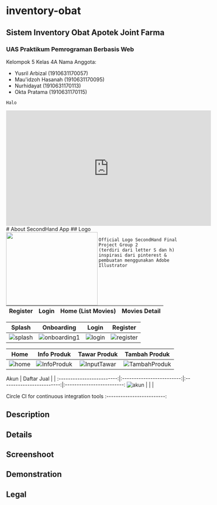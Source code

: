 # inventory-obat
## Sistem Inventory Obat Apotek Joint Farma

### UAS Praktikum Pemrograman Berbasis Web
Kelompok 5 Kelas 4A
Nama Anggota:
- Yusril Arbizal      (1910631170057)
- Mau'idzoh Hasanah   (1910631170095)
- Nurhidayat          (1910631170113)
- Okta Pratama        (1910631170115)

``Halo``

<!DOCTYPE html>
<html>
<head>
    <title>Judul Website</title>
</head>
<body>
    <iframe width="560" height="315" src="https://www.youtube.com/embed/wxTL0LhR1oE" title="YouTube video player" frameborder="0" allow="accelerometer; autoplay; clipboard-write; encrypted-media; gyroscope; picture-in-picture" allowfullscreen></iframe>
</body>
</html>
# About SecondHand App
## Logo
<br>
<img src="https://user-images.githubusercontent.com/96243284/174308292-9b2b66f9-314e-408f-bd6c-0f6d8bac330d.png" width="250" height="200" align="left"> 

```
Official Logo SecondHand Final Project Group 2
(terdiri dari letter S dan h)
inspirasi dari pinterest & pembuatan menggunakan Adobe Illustrator
````
<br>

Register                   |  Login                    |  Home (List Movies)       |Movies Detail 
:-------------------------:|:-------------------------:|:-------------------------:|:-------------------------:


Splash | Onboarding | Login | Register
:-------------------------:|:-------------------------:|:-------------------------:|:-------------------------:
![splash](https://user-images.githubusercontent.com/75381611/180443708-988f8c11-2693-4103-9e4a-cf1b027ff409.jpeg) | ![onboarding1](https://user-images.githubusercontent.com/75381611/180443916-c14e6f8c-2eef-4726-a97f-62ef73b4ada6.jpeg) | ![login](https://user-images.githubusercontent.com/75381611/180443952-2c10033e-c1de-4627-9ef1-b6bf63476c26.jpeg) | ![register](https://user-images.githubusercontent.com/75381611/180443979-8353a1f6-e94e-4a41-bf3f-feab2fae959d.jpeg)


Home | Info Produk | Tawar Produk | Tambah Produk
:-------------------------:|:-------------------------:|:-------------------------:|:-------------------------:
![home](https://user-images.githubusercontent.com/75381611/180444728-648b3033-678f-4d73-9f8f-6ac7988003c5.jpeg) | ![InfoProduk](https://user-images.githubusercontent.com/75381611/180444826-5514b0c9-7e8a-4d79-bdc4-014e6587dd70.jpeg) | ![InputTawar](https://user-images.githubusercontent.com/75381611/180444896-144215d9-63c3-433b-82ce-c69d68e55be3.jpeg) | ![TambahProduk](https://user-images.githubusercontent.com/75381611/180444949-826cbb44-51f9-406d-80fb-15fced9f4743.jpeg)

Akun | Daftar Jual | | 
:-------------------------:|:-------------------------:|:-------------------------:|:-------------------------:
![akun](https://user-images.githubusercontent.com/75381611/180445054-9de0e97c-c3e1-4a83-9e68-fce8b2dac6a4.jpeg) | | | 


Circle CI for continuous integration tools
:-------------------------:

###
## Description
## Details
## Screenshoot
## Demonstration

## Legal
````
